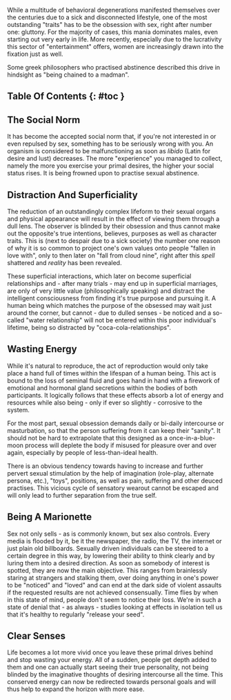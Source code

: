 While a multitude of behavioral degenerations manifested themselves over the centuries due to a sick and disconnected lifestyle, one of the most outstanding "traits" has to be the obsession with sex, right after number one: gluttony. For the majority of cases, this mania dominates males, even starting out very early in life. More recently, especially due to the lucrativity this sector of "entertainment" offers, women are increasingly drawn into the fixation just as well.

Some greek philosophers who practised abstinence described this drive in hindsight as "being chained to a madman".

## Table Of Contents {: #toc }

## The Social Norm

It has become the accepted social norm that, if you're not interested in or even repulsed by sex, something has to be seriously wrong with you. An organism is considered to be malfunctioning as soon as *libido* (Latin for desire and lust) decreases. The more "experience" you managed to collect, namely the more you exercise your primal desires, the higher your social status rises. It is being frowned upon to practise sexual abstinence.

## Distraction And Superficiality

The reduction of an outstandingly complex lifeform to their sexual organs and physical appearance will result in the effect of viewing them through a dull lens. The observer is blinded by their obsession and thus cannot make out the opposite's true intentions, believes, purposes as well as character traits. This is (next to despair due to a sick society) the number one reason of why it is so common to project one's own values onto people "fallen in love with", only to then later on "fall from cloud nine", right after this *spell* shattered and *reality* has been revealed.

These superficial interactions, which later on become superficial relationships and - after many trials - may end up in superficial marriages, are only of very little value (philosophically speaking) and distract the intelligent consciousness from finding it's true purpose and pursuing it. A human being which matches the purpose of the obsessed may wait just around the corner, but cannot - due to dulled senses - be noticed and a so-called "water relationship" will not be entered within this poor individual's lifetime, being so distracted by "coca-cola-relationships".

## Wasting Energy

While it's natural to reproduce, the act of reproduction would only take place a hand full of times within the lifespan of a human being. This act is bound to the loss of seminal fluid and goes hand in hand with a firework of emotional and hormonal gland secretions within the bodies of both participants. It logically follows that these effects absorb a lot of energy and resources while also being - only if ever so slightly - corrosive to the system.

For the most part, sexual obsession demands daily or bi-daily intercourse or masturbation, so that the person suffering from it can keep their "sanity". It should not be hard to extrapolate that this designed as a once-in-a-blue-moon process will deplete the body if misused for pleasure over and over again, especially by people of less-than-ideal health.

There is an obvious tendency towards having to increase and further pervert sexual stimulation by the help of imagination (role-play, alternate persona, etc.), "toys", positions, as well as pain, suffering and other deuced practises. This vicious cycle of sensatory wearout cannot be escaped and will only lead to further separation from the true self.

## Being A Marionette

Sex not only sells - as is commonly known, but sex also controls. Every media is flooded by it, be it the newspaper, the radio, the TV, the internet or just plain old billboards. Sexually driven individuals can be steered to a certain degree in this way, by lowering their ability to think clearly and by luring them into a desired direction. As soon as somebody of interest is spotted, they are now the main objective. This ranges from brainlessly staring at strangers and stalking them, over doing anything in one's power to be "noticed" and "loved" and can end at the dark side of violent assaults if the requested results are not achieved consensually. Time flies by when in this state of mind, people don't seem to notice their loss. We're in such a state of denial that - as always - studies looking at effects in isolation tell us that it's healthy to regularly "release your seed".

## Clear Senses

Life becomes a lot more vivid once you leave these primal drives behind and stop wasting your energy. All of a sudden, people get depth added to them and one can actually start seeing their true personality, not being blinded by the imaginative thoughts of desiring intercourse all the time. This conserved energy can now be redirected towards personal goals and will thus help to expand the horizon with more ease.